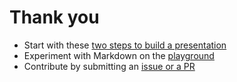 # Thank you

- Start with these [two steps to build a presentation](https://github.com/kbariotis/presentador#quick-start)
- Experiment with Markdown on the [playground](https://www.presentador.dev/playground.html)
- Contribute by submitting an [issue or a PR](https://github.com/kbariotis/presentador/issues)
